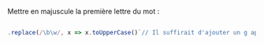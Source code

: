 Mettre en majuscule la première lettre du mot :
```js

.replace(/\b\w/, x => x.toUpperCase()`// Il suffirait d'ajouter un g après le dernier slash pour que toutes les premières lettres de chaque mot soient en majuscule

```

